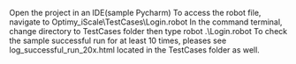 Open the project in an IDE(sample Pycharm)
To access the robot file, navigate to Optimy_iScale\TestCases\Login.robot
In the command terminal, change directory to TestCases folder then type  robot .\Login.robot
To check the sample successful run for at least 10 times, pleases see log_successful_run_20x.html located in the TestCases folder as well.
